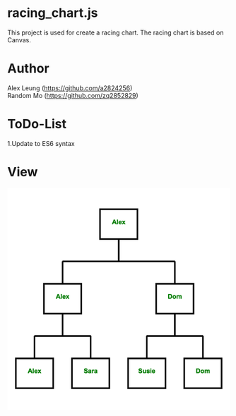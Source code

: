 # racing_chart.js
This project is used for create a racing chart. The racing chart is based on Canvas.

# Author
Alex Leung (https://github.com/a2824256) <br/>
Random Mo (https://github.com/zq2852829)

# ToDo-List
1.Update to ES6 syntax

# View
![image](https://github.com/a2824256/match_map_js/blob/master/view.png)
